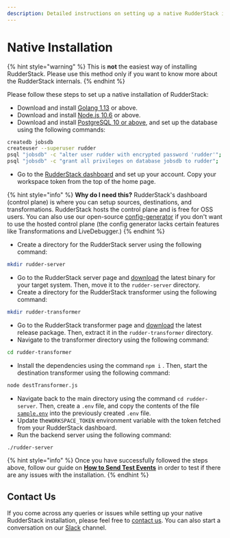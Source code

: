 ```yaml
---
description: Detailed instructions on setting up a native RudderStack installation
---
```


# Native Installation

{% hint style="warning" %}
This is **not** the easiest way of installing RudderStack. Please use this method only if you want to know more about the RudderStack internals.
{% endhint %}

Please follow these steps to set up a native installation of RudderStack:

* Download and install [Golang 1.13](https://golang.org/dl/) or above.
* Download and install [Node.js 10.6](https://nodejs.org/en/download/) or above.
* Download and install [PostgreSQL 10 or above](https://www.postgresql.org/download/), and set up the database using the following commands:

```bash
createdb jobsdb
createuser --superuser rudder
psql "jobsdb" -c "alter user rudder with encrypted password 'rudder'";
psql "jobsdb" -c "grant all privileges on database jobsdb to rudder";
```

* Go to the [RudderStack dashboard](https://app.rudderlabs.com/signup) and set up your account. Copy your workspace token from the top of the home page.

{% hint style="info" %}
**Why do I need this?** RudderStack's dashboard \(control plane\) is where you can setup sources, destinations, and transformations. RudderStack hosts the control plane and is free for OSS users. You can also use our open-source [config-generator](https://github.com/rudderlabs/config-generator) if you don't want to use the hosted control plane \(the config generator lacks certain features like Transformations and LiveDebugger.\)
{% endhint %}

* Create a directory for the RudderStack server using the following command:

```bash
mkdir rudder-server
```

* Go to the RudderStack server page and [download](https://github.com/rudderlabs/rudder-server/releases) the latest binary for your target system. Then, move it to the `rudder-server` directory.
* Create a directory for the RudderStack transformer using the following command:

```bash
mkdir rudder-transformer
```

* Go to the RudderStack transformer page and [download](https://github.com/rudderlabs/rudder-transformer/releases) the latest release package. Then, extract it in the `rudder-transformer` directory.
* Navigate to the transformer directory using the following command:

```bash
cd rudder-transformer
```

* Install the dependencies using the command `npm i` . Then, start the destination transformer using the following command:

```bash
node destTransformer.js
```

* Navigate back to the main directory using the command `cd rudder-server`. Then, create a `.env` file, and copy the contents of the file [`sample.env`](https://github.com/rudderlabs/rudder-server/blob/master/config/sample.env) into the previously created `.env` file.
* Update the`WORKSPACE_TOKEN` environment variable with the token fetched from your RudderStack dashboard.
* Run the backend server using the following command:

```bash
./rudder-server
```

{% hint style="info" %}
Once you have successfully followed the steps above, follow our guide on [**How to Send Test Events**](https://docs.rudderstack.com/getting-started/installing-and-setting-up-rudderstack#how-to-send-test-events) in order to test if there are any issues with the installation.
{% endhint %}

## Contact Us

If you come across any queries or issues while setting up your native RudderStack installation, please feel free to [contact us](mailto:%20docs@rudderstack.com). You can also start a conversation on our [Slack](https://resources.rudderstack.com/join-rudderstack-slack) channel.

